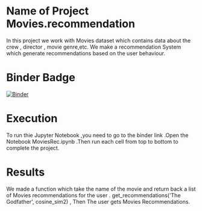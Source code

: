 # Name of Project Movies.recommendation
In this project we work with Movies dataset which contains data about the crew , director , movie genre,etc. We make a recommendation System which generate recommendations based on the user behaviour. 

# Binder Badge
[![Binder](https://mybinder.org/badge_logo.svg)](https://mybinder.org/v2/gh/OmarAfify10/Recommendation.sys.movies/HEAD)

# Execution 
To run thie Jupyter Notebook ,you need  to go to the binder link .Open the Notebook MoviesRec.ipynb .Then run each cell from top to bottom to complete the project.

# Results 
We made a function which take the name of the movie and return back a list of Movies recommendations for the user .
get_recommendations('The Godfather', cosine_sim2) , Then The user gets Movies Recommendations.

